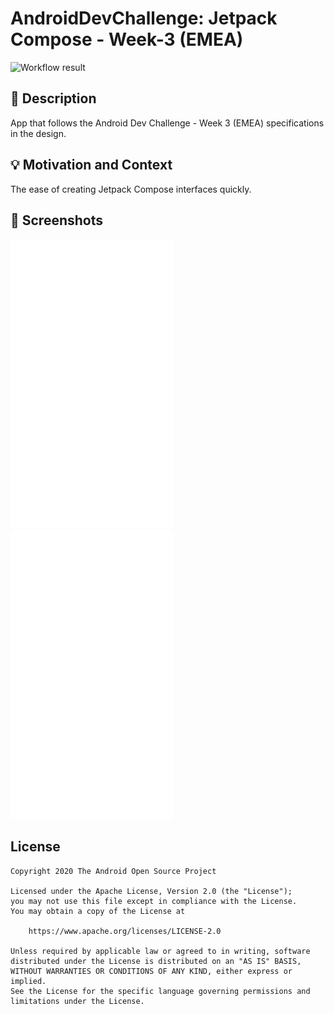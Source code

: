 # AndroidDevChallenge: Jetpack Compose - Week-3 (EMEA)

<!--- Replace <OWNER> with your Github Username and <REPOSITORY> with the name of your repository. -->
<!--- You can find both of these in the url bar when you open your repository in github. -->
![Workflow result](https://github.com/DavidMendozaMartinez/AndroidDevChallenge-Jetpack-Compose-Week-3/workflows/Check/badge.svg)

## :scroll: Description
<!--- Describe your app in one or two sentences -->
App that follows the Android Dev Challenge - Week 3 (EMEA) specifications in the design.

## :bulb: Motivation and Context
<!--- Optionally point readers to interesting parts of your submission. -->
<!--- What are you especially proud of? -->
The ease of creating Jetpack Compose interfaces quickly.

## :camera_flash: Screenshots
<!-- You can add more screenshots here if you like -->
<img src="/results/screenshot_1.png" width="260">&emsp;<img src="/results/screenshot_2.png" width="260">

## License
```
Copyright 2020 The Android Open Source Project

Licensed under the Apache License, Version 2.0 (the "License");
you may not use this file except in compliance with the License.
You may obtain a copy of the License at

    https://www.apache.org/licenses/LICENSE-2.0

Unless required by applicable law or agreed to in writing, software
distributed under the License is distributed on an "AS IS" BASIS,
WITHOUT WARRANTIES OR CONDITIONS OF ANY KIND, either express or implied.
See the License for the specific language governing permissions and
limitations under the License.
```